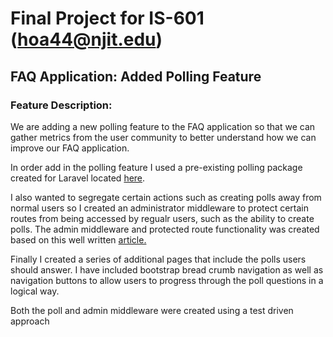 # Final Project for IS-601 (hoa44@njit.edu)
## FAQ Application:  Added Polling Feature

### Feature Description:

We are adding a new polling feature to the FAQ application so that we can gather metrics from the user community to better understand
how we can improve our FAQ application.

In order add in the polling feature I used a pre-existing polling package created for Laravel located [here](https://github.com/AbstractEverything/poll).

I also wanted to segregate certain actions such as creating polls away from normal users so I created an administrator middleware to protect certain routes from being accessed by regualr users, such as the ability to create polls.  The admin middleware and protected route
functionality was created based on this well written [article.](https://nick-basile.com/blog/post/how-to-build-an-admin-in-laravel-using-tdd)

Finally I created a series of additional pages that include the polls users should answer. I have included bootstrap bread crumb navigation as well as navigation buttons to allow users to progress through the poll questions in a logical way.

Both the poll and admin middleware were created using a test driven approach
